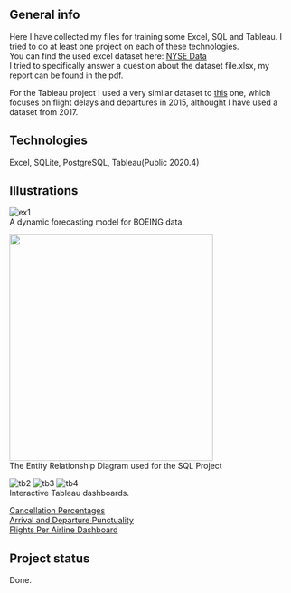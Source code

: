 ## General info
Here I have collected my files for training some Excel, SQL and Tableau. I tried to do at least one project on each of these technologies. <br>
You can find the used excel dataset here: [NYSE Data](https://www.kaggle.com/dgawlik/nyse) <br>
I tried to specifically answer a question about the dataset file.xlsx, my report can be found in the pdf. <p>
For the Tableau project I used a very similar dataset to [this](https://www.kaggle.com/usdot/flight-delays?select=flights.csv) one, which focuses on flight delays and departures in 2015, althought I have used a dataset from 2017.

## Technologies
Excel, SQLite, PostgreSQL, Tableau(Public 2020.4)

## Illustrations
![ex1](https://user-images.githubusercontent.com/78420756/109423871-8cb1d800-79e1-11eb-8433-5501271b039e.PNG) <br>
A dynamic forecasting model for BOEING data. <p>
<img src="https://user-images.githubusercontent.com/78420756/109421097-355a3a80-79d6-11eb-87b0-589c1c4c82eb.png" width="360" height="400"> <br>
The Entity Relationship Diagram used for the SQL Project <p>

![tb2](https://user-images.githubusercontent.com/78420756/109423813-2fb62200-79e1-11eb-847a-6f9eee6583a0.PNG)
![tb3](https://user-images.githubusercontent.com/78420756/109423814-304eb880-79e1-11eb-8848-daa1f482abde.PNG)
![tb4](https://user-images.githubusercontent.com/78420756/109423815-304eb880-79e1-11eb-92aa-f8ec124af070.PNG) <br>
Interactive Tableau dashboards. <br>

[Cancellation Percentages](https://public.tableau.com/profile/raphael.von.lottner#!/vizhome/CancellationPercentages_16133947762710/Dashboard1?publish=yes) <br>
[Arrival and Departure Punctuality](https://public.tableau.com/profile/raphael.von.lottner#!/vizhome/ArrivalandDeparturePunctuality/Dashboard1) <br>
[Flights Per Airline Dashboard](https://public.tableau.com/profile/raphael.von.lottner#!/vizhome/FlightsPerAirlineDashboard/Dashboard1?publish=yes)


## Project status
Done.

